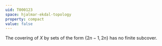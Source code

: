 ```yaml
---
uid: T000123
space: hjalmar-ekdal-topology
property: compact
value: false
---
```

The covering of $X$ by sets of the form $\{2n-1,2n\}$ has no finite subcover.

